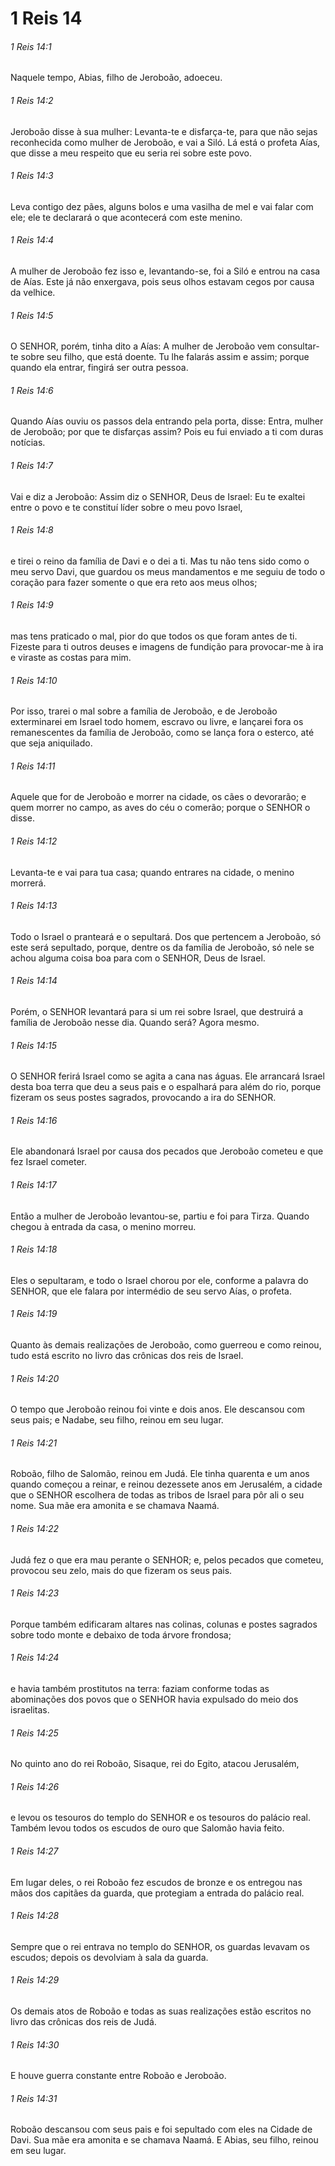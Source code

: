 # 1 Reis 14

###### 1 Reis 14:1

Naquele tempo, Abias, filho de Jeroboão, adoeceu.

###### 1 Reis 14:2

Jeroboão disse à sua mulher: Levanta-te e disfarça-te, para que não sejas reconhecida como mulher de Jeroboão, e vai a Siló. Lá está o profeta Aías, que disse a meu respeito que eu seria rei sobre este povo.

###### 1 Reis 14:3

Leva contigo dez pães, alguns bolos e uma vasilha de mel e vai falar com ele; ele te declarará o que acontecerá com este menino.

###### 1 Reis 14:4

A mulher de Jeroboão fez isso e, levantando-se, foi a Siló e entrou na casa de Aías. Este já não enxergava, pois seus olhos estavam cegos por causa da velhice.

###### 1 Reis 14:5

O SENHOR, porém, tinha dito a Aías: A mulher de Jeroboão vem consultar-te sobre seu filho, que está doente. Tu lhe falarás assim e assim; porque quando ela entrar, fingirá ser outra pessoa.

###### 1 Reis 14:6

Quando Aías ouviu os passos dela entrando pela porta, disse: Entra, mulher de Jeroboão; por que te disfarças assim? Pois eu fui enviado a ti com duras notícias.

###### 1 Reis 14:7

Vai e diz a Jeroboão: Assim diz o SENHOR, Deus de Israel: Eu te exaltei entre o povo e te constituí líder sobre o meu povo Israel,

###### 1 Reis 14:8

e tirei o reino da família de Davi e o dei a ti. Mas tu não tens sido como o meu servo Davi, que guardou os meus mandamentos e me seguiu de todo o coração para fazer somente o que era reto aos meus olhos;

###### 1 Reis 14:9

mas tens praticado o mal, pior do que todos os que foram antes de ti. Fizeste para ti outros deuses e imagens de fundição para provocar-me à ira e viraste as costas para mim.

###### 1 Reis 14:10

Por isso, trarei o mal sobre a família de Jeroboão, e de Jeroboão exterminarei em Israel todo homem, escravo ou livre, e lançarei fora os remanescentes da família de Jeroboão, como se lança fora o esterco, até que seja aniquilado.

###### 1 Reis 14:11

Aquele que for de Jeroboão e morrer na cidade, os cães o devorarão; e quem morrer no campo, as aves do céu o comerão; porque o SENHOR o disse.

###### 1 Reis 14:12

Levanta-te e vai para tua casa; quando entrares na cidade, o menino morrerá.

###### 1 Reis 14:13

Todo o Israel o pranteará e o sepultará. Dos que pertencem a Jeroboão, só este será sepultado, porque, dentre os da família de Jeroboão, só nele se achou alguma coisa boa para com o SENHOR, Deus de Israel.

###### 1 Reis 14:14

Porém, o SENHOR levantará para si um rei sobre Israel, que destruirá a família de Jeroboão nesse dia. Quando será? Agora mesmo.

###### 1 Reis 14:15

O SENHOR ferirá Israel como se agita a cana nas águas. Ele arrancará Israel desta boa terra que deu a seus pais e o espalhará para além do rio, porque fizeram os seus postes sagrados, provocando a ira do SENHOR.

###### 1 Reis 14:16

Ele abandonará Israel por causa dos pecados que Jeroboão cometeu e que fez Israel cometer.

###### 1 Reis 14:17

Então a mulher de Jeroboão levantou-se, partiu e foi para Tirza. Quando chegou à entrada da casa, o menino morreu.

###### 1 Reis 14:18

Eles o sepultaram, e todo o Israel chorou por ele, conforme a palavra do SENHOR, que ele falara por intermédio de seu servo Aías, o profeta.

###### 1 Reis 14:19

Quanto às demais realizações de Jeroboão, como guerreou e como reinou, tudo está escrito no livro das crônicas dos reis de Israel.

###### 1 Reis 14:20

O tempo que Jeroboão reinou foi vinte e dois anos. Ele descansou com seus pais; e Nadabe, seu filho, reinou em seu lugar.

###### 1 Reis 14:21

Roboão, filho de Salomão, reinou em Judá. Ele tinha quarenta e um anos quando começou a reinar, e reinou dezessete anos em Jerusalém, a cidade que o SENHOR escolhera de todas as tribos de Israel para pôr ali o seu nome. Sua mãe era amonita e se chamava Naamá.

###### 1 Reis 14:22

Judá fez o que era mau perante o SENHOR; e, pelos pecados que cometeu, provocou seu zelo, mais do que fizeram os seus pais.

###### 1 Reis 14:23

Porque também edificaram altares nas colinas, colunas e postes sagrados sobre todo monte e debaixo de toda árvore frondosa;

###### 1 Reis 14:24

e havia também prostitutos na terra: faziam conforme todas as abominações dos povos que o SENHOR havia expulsado do meio dos israelitas.

###### 1 Reis 14:25

No quinto ano do rei Roboão, Sisaque, rei do Egito, atacou Jerusalém,

###### 1 Reis 14:26

e levou os tesouros do templo do SENHOR e os tesouros do palácio real. Também levou todos os escudos de ouro que Salomão havia feito.

###### 1 Reis 14:27

Em lugar deles, o rei Roboão fez escudos de bronze e os entregou nas mãos dos capitães da guarda, que protegiam a entrada do palácio real.

###### 1 Reis 14:28

Sempre que o rei entrava no templo do SENHOR, os guardas levavam os escudos; depois os devolviam à sala da guarda.

###### 1 Reis 14:29

Os demais atos de Roboão e todas as suas realizações estão escritos no livro das crônicas dos reis de Judá.

###### 1 Reis 14:30

E houve guerra constante entre Roboão e Jeroboão.

###### 1 Reis 14:31

Roboão descansou com seus pais e foi sepultado com eles na Cidade de Davi. Sua mãe era amonita e se chamava Naamá. E Abias, seu filho, reinou em seu lugar.

